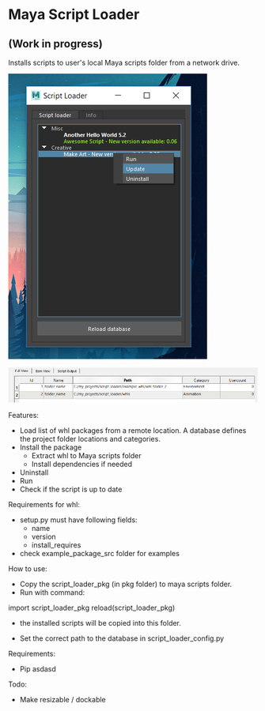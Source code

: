 # Maya Script Loader
## (Work in progress)
Installs scripts to user's local Maya scripts folder from a network drive.

![enter image description here](https://raw.githubusercontent.com/pikamau5/maya_script_loader/master/screenshot.png)

![enter image description here](https://raw.githubusercontent.com/pikamau5/maya_script_loader/master/Capture.PNG)



Features:

* Load list of whl packages from a remote location. A database defines the project folder locations and categories.
* Install the package
	* Extract whl to Maya scripts folder
	* Install dependencies if needed
* Uninstall
* Run
* Check if the script is up to date

Requirements for whl:
* setup.py must have following fields:
	* name
	* version
	* install_requires
* check example_package_src folder for examples

How to use:

* Copy the script_loader_pkg (in pkg folder) to maya scripts folder.
* Run with command:

import script_loader_pkg
reload(script_loader_pkg)

* the installed scripts will be copied into this folder.

* Set the correct path to the database in script_loader_config.py

Requirements:

* Pip asdasd

Todo:

* Make resizable / dockable
